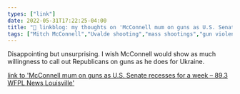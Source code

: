 ```yaml
---
types: ["link"]
date: 2022-05-31T17:22:25-04:00
title: "🔗 linkblog: my thoughts on 'McConnell mum on guns as U.S. Senate recesses for a week – 89.3 WFPL News Louisville'"
tags: ["Mitch McConnell","Uvalde shooting","mass shootings","gun violence","gun control"]
---
```

Disappointing but unsurprising. I wish McConnell would show as much willingness to call out Republicans on guns as he does for Ukraine.
 

[link to 'McConnell mum on guns as U.S. Senate recesses for a week – 89.3 WFPL News Louisville'](https://wfpl.org/mcconnell-mum-on-guns-as-u-s-senate-recesses-for-a-week/)
